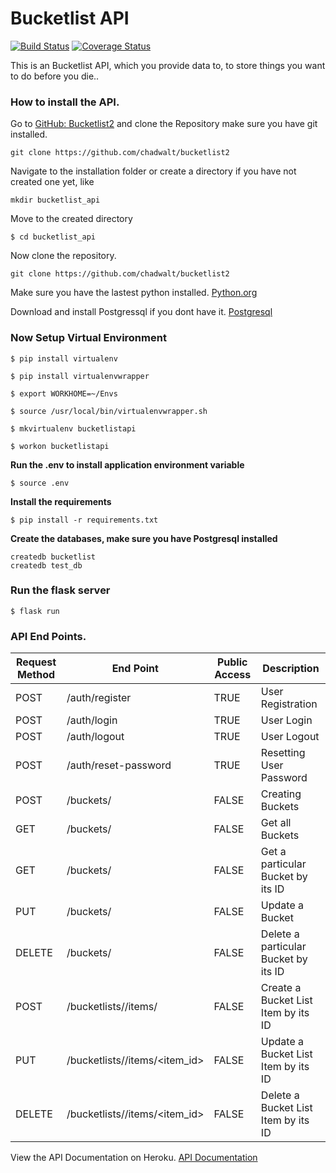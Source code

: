# Bucketlist API

[![Build Status](https://travis-ci.org/chadwalt/bucketlist2.svg?branch=master)](https://travis-ci.org/chadwalt/bucketlist2) [![Coverage Status](https://coveralls.io/repos/github/chadwalt/bucketlist2/badge.svg?branch=master)](https://coveralls.io/github/chadwalt/bucketlist2?branch=master)

This is an Bucketlist API, which you provide data to, to store things you want to do before you die..

### How to install the API.

Go to [GitHub: Bucketlist2](https://github.com/chadwalt/bucketlist2 "Buketlist2") and clone the Repository make sure you have git installed.

```
git clone https://github.com/chadwalt/bucketlist2
```

Navigate to the installation folder or create a directory if you have not created one yet, like

```
mkdir bucketlist_api
```

Move to the created directory

```
$ cd bucketlist_api
```

Now clone the repository.

```
git clone https://github.com/chadwalt/bucketlist2
```

Make sure you have the lastest python installed. [Python.org](https://www.python.org/downloads/)

Download and install Postgressql if you dont have it. [Postgresql](https://www.postgresql.org/download/)

### Now Setup Virtual Environment

```
$ pip install virtualenv
```

```
$ pip install virtualenvwrapper
```

```
$ export WORKHOME=~/Envs
```

```
$ source /usr/local/bin/virtualenvwrapper.sh
```

```
$ mkvirtualenv bucketlistapi
```

```
$ workon bucketlistapi
```

**Run the .env to install application environment variable**

```
$ source .env
```

**Install the requirements**
```
$ pip install -r requirements.txt
```

**Create the databases, make sure you have Postgresql installed**
```
createdb bucketlist
createdb test_db
```

### Run the flask server

```
$ flask run
```

### API End Points.

| Request Method | End Point | Public Access | Description |
| --- | --- | ---| --- |
| POST | /auth/register | TRUE | User Registration |
| POST | /auth/login | TRUE | User Login |
| POST | /auth/logout | TRUE | User Logout |
| POST | /auth/reset-password | TRUE | Resetting User Password |
| POST | /buckets/ | FALSE | Creating Buckets |
| GET |  /buckets/ | FALSE | Get all Buckets |
| GET | /buckets/<id> | FALSE | Get a particular Bucket by its ID |
| PUT | /buckets/<id> | FALSE | Update a Bucket |
| DELETE | /buckets/<id> | FALSE | Delete a particular Bucket by its ID |
| POST | /bucketlists/<id>/items/ | FALSE | Create a Bucket List Item by its ID |
| PUT | /bucketlists/<id>/items/<item_id> | FALSE | Update a Bucket List Item by its ID|
| DELETE | /bucketlists/<id>/items/<item_id> | FALSE | Delete a Bucket List Item by its ID |


View the API Documentation on Heroku. [API Documentation](https://mybucketlist-api.herokuapp.com/apidocs/)
